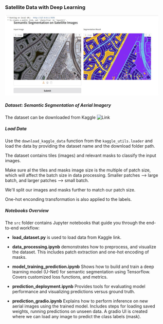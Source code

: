 ### Satellite Data with Deep Learning

![image](final-product.jpg)

##### Dataset: Semantic Segmentation of Aerial Imagery

The dataset can be downloaded from Kaggle ![Link](https://www.kaggle.com/datasets/humansintheloop/semantic-segmentation-of-aerial-imagery)

##### Load Data

Use the `download_kaggle_data` function from the `kaggle_utils.loader` and load the data by providing the dataset name and the download folder path.

The dataset contains tiles (images) and relevant masks to classify the input images.

Make sure al the tiles and masks image size is the multiple of patch size, which will affect the batch size in data processing. Smaller patches --> large batch, and larger patches --> small batch.

We'll split our images and masks further to match our patch size.

One-hot enconding transformation is also applied to the labels.

##### Notebooks Overview

The `src` folder contains Jupyter notebooks that guide you through the end-to-end workflow:

- __load_dataset.py__ is used to load data from Kaggle link.
- __data_processing.ipynb__ demonstrates how to preprocess, and visualize the dataset. This includes patch extraction and one-hot encoding of masks.
- __model_training_prediction.ipynb__ Shows how to build and train a deep learning model (U-Net) for semantic segmentation using Tensorflow. Covers customized loss functions, and metrics.
- __prediction_deployment.ipynb__ Provides tools for evaluating model performance and visualizing predictions versus ground truth.

- __prediction_gradio.ipynb__ Explains how to perform inference on new aerial images using the trained model. Includes steps for loading saved weights, running predictions on unseen data. A gradio UI is created where we can load any image to predict the class labels (mask).


